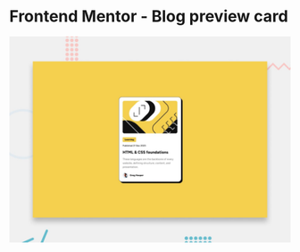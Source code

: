 # Frontend Mentor - Blog preview card

![Design preview for the Blog preview card coding challenge](./design/preview.jpg)